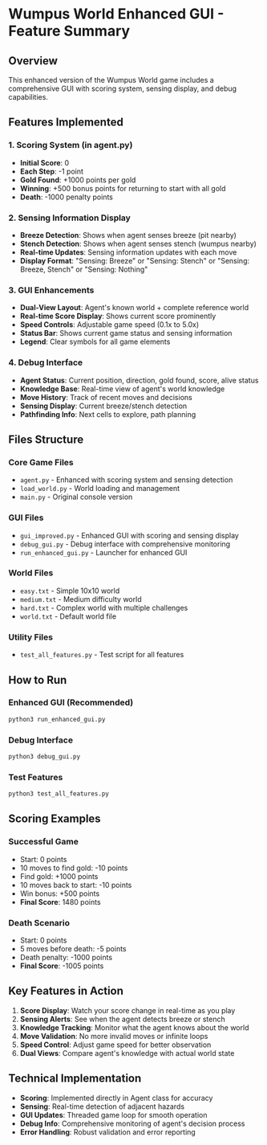 # Wumpus World Enhanced GUI - Feature Summary

## Overview
This enhanced version of the Wumpus World game includes a comprehensive GUI with scoring system, sensing display, and debug capabilities.

## Features Implemented

### 1. Scoring System (in agent.py)
- **Initial Score**: 0
- **Each Step**: -1 point
- **Gold Found**: +1000 points per gold
- **Winning**: +500 bonus points for returning to start with all gold
- **Death**: -1000 penalty points

### 2. Sensing Information Display
- **Breeze Detection**: Shows when agent senses breeze (pit nearby)
- **Stench Detection**: Shows when agent senses stench (wumpus nearby)
- **Real-time Updates**: Sensing information updates with each move
- **Display Format**: "Sensing: Breeze" or "Sensing: Stench" or "Sensing: Breeze, Stench" or "Sensing: Nothing"

### 3. GUI Enhancements
- **Dual-View Layout**: Agent's known world + complete reference world
- **Real-time Score Display**: Shows current score prominently
- **Speed Controls**: Adjustable game speed (0.1x to 5.0x)
- **Status Bar**: Shows current game status and sensing information
- **Legend**: Clear symbols for all game elements

### 4. Debug Interface
- **Agent Status**: Current position, direction, gold found, score, alive status
- **Knowledge Base**: Real-time view of agent's world knowledge
- **Move History**: Track of recent moves and decisions
- **Sensing Display**: Current breeze/stench detection
- **Pathfinding Info**: Next cells to explore, path planning

## Files Structure

### Core Game Files
- `agent.py` - Enhanced with scoring system and sensing detection
- `load_world.py` - World loading and management
- `main.py` - Original console version

### GUI Files
- `gui_improved.py` - Enhanced GUI with scoring and sensing display
- `debug_gui.py` - Debug interface with comprehensive monitoring
- `run_enhanced_gui.py` - Launcher for enhanced GUI

### World Files
- `easy.txt` - Simple 10x10 world
- `medium.txt` - Medium difficulty world
- `hard.txt` - Complex world with multiple challenges
- `world.txt` - Default world file

### Utility Files
- `test_all_features.py` - Test script for all features

## How to Run

### Enhanced GUI (Recommended)
```bash
python3 run_enhanced_gui.py
```

### Debug Interface
```bash
python3 debug_gui.py
```

### Test Features
```bash
python3 test_all_features.py
```

## Scoring Examples

### Successful Game
- Start: 0 points
- 10 moves to find gold: -10 points
- Find gold: +1000 points
- 10 moves back to start: -10 points
- Win bonus: +500 points
- **Final Score**: 1480 points

### Death Scenario
- Start: 0 points
- 5 moves before death: -5 points
- Death penalty: -1000 points
- **Final Score**: -1005 points

## Key Features in Action

1. **Score Display**: Watch your score change in real-time as you play
2. **Sensing Alerts**: See when the agent detects breeze or stench
3. **Knowledge Tracking**: Monitor what the agent knows about the world
4. **Move Validation**: No more invalid moves or infinite loops
5. **Speed Control**: Adjust game speed for better observation
6. **Dual Views**: Compare agent's knowledge with actual world state

## Technical Implementation

- **Scoring**: Implemented directly in Agent class for accuracy
- **Sensing**: Real-time detection of adjacent hazards
- **GUI Updates**: Threaded game loop for smooth operation
- **Debug Info**: Comprehensive monitoring of agent's decision process
- **Error Handling**: Robust validation and error reporting
